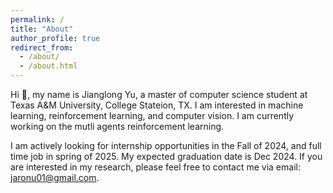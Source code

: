 ```yaml
---
permalink: /
title: "About"
author_profile: true
redirect_from: 
  - /about/
  - /about.html
---
```


Hi 👋, my name is Jianglong Yu, a master of computer science student at Texas A&M University, College Stateion, TX. I am interested in machine learning, reinforcement learning, and computer vision. I am currently working on the mutli agents reinforcement learning.

I am actively looking for internship opportunities in the Fall of 2024, and full time job in spring of 2025. My expected graduation date is Dec 2024. If you are interested in my research, please feel free to contact me via email: jaronu01@gmail.com.


